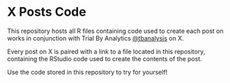 # **X Posts Code**

This repository hosts all R files containing code used to create each post on 
works in conjunction with Trial By Analytics [@tbanalysis](https://x.com/tbanalysis?s=21) on X.

Every post on X is paired with a link to a file located in this repository, containing the RStudio code used to create the contents of the post.

Use the code stored in this repository to try for yourself!
